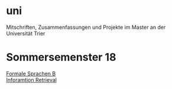 # uni
Mitschriften, Zusammenfassungen und Projekte im Master an der Universität Trier

# Sommersemenster 18
[Formale Sprachen B](formale_sprachen_b/fsb.pdf)  
[Inforamtion Retrieval](information_retrieval/ir2.pdf)
